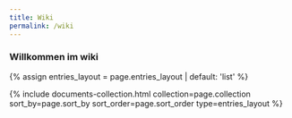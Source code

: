 ```yaml
---
title: Wiki
permalink: /wiki
---
```


<h3 class="archive__subtitle">Willkommen im wiki</h3>


{% assign entries_layout = page.entries_layout | default: 'list' %}
<div class="entries-{{ entries_layout }}">
  {% include documents-collection.html collection=page.collection sort_by=page.sort_by sort_order=page.sort_order type=entries_layout %}
</div>